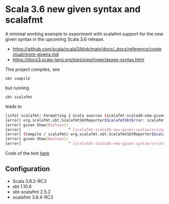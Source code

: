 # Scala 3.6 new given syntax and scalafmt

A minimal working example to experiment with scalafmt support for the new given syntax in the upcoming Scala 3.6 release.
* https://github.com/scala/scala3/blob/main/docs/_docs/reference/contextual/more-givens.md
* https://docs3.scala-lang.org/sips/sips/typeclasses-syntax.html

This project compiles, see 
```
sbt compile
```
but running 
```
sbt scalafmt
```
leads to  
```bash
[info] scalafmt: Formatting 1 Scala sources (scalafmt-scala36-new-given-syntax)...
[error] org.scalafmt.sbt.ScalafmtSbtReporter$ScalafmtSbtError: scalafmt: scalafmt-scala36-new-given-syntax/src/main/scala/com/xyz/Main.scala:6: error: [dialect scala3] `identifier` expected but `indent` found
[error] given Show[Boolean]:
[error]                     ^ [scalafmt-scala36-new-given-syntax/src/main/scala/com/xyz/Main.scala]
[error] (Compile / scalafmt) org.scalafmt.sbt.ScalafmtSbtReporter$ScalafmtSbtError: scalafmt: scalafmt-scala36-new-given-syntax/src/main/scala/com/xyz/Main.scala:6: error: [dialect scala3] `identifier` expected but `indent` found
[error] given Show[Boolean]:
[error]                     ^ [scalafmt-scala36-new-given-syntax/src/main/scala/com/xyz/Main.scala]
```

Code of the test [here](src/main/scala/com/xyz/Main.scala)

## Configuration
* Scala 3.6.2-RC3
* sbt 1.10.6
* sbt-scalafmt 2.5.2
* scalafmt 3.8.4-RC3



